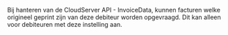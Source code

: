 Bij hanteren van de CloudServer API - InvoiceData, kunnen facturen welke origineel geprint zijn van deze debiteur worden opgevraagd.
Dit kan alleen voor debiteuren met deze instelling aan.
